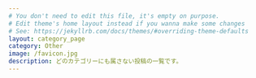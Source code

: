 ```yaml
---
# You don't need to edit this file, it's empty on purpose.
# Edit theme's home layout instead if you wanna make some changes
# See: https://jekyllrb.com/docs/themes/#overriding-theme-defaults
layout: category_page
category: Other
image: /favicon.jpg
description: どのカテゴリーにも属さない投稿の一覧です。
---
```

